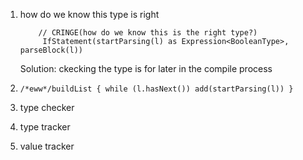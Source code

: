 1. how do we know this type is right 
    ```
        // CRINGE(how do we know this is the right type?)
         IfStatement(startParsing(l) as Expression<BooleanType>, parseBlock(l))
    ```
    Solution: ckecking the type is for later in the compile process

1. `/*eww*/buildList { while (l.hasNext()) add(startParsing(l)) }`
1. type checker
1. type tracker
1. value tracker  